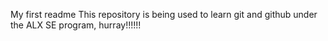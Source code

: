 My first readme
This repository is being used to learn git and github under the ALX SE program, hurray!!!!!!
